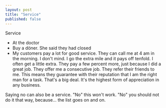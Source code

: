 ```yaml
---
layout: post
title: "Service"
published: false
---
```


Service

- At the doctor
- Buy a döner. She said they had closed
- My customers pay a lot for good service. They can call me at 4 am in
  the morning. I don't mind. I go the extra mile and it pays off
tenfold.
I often get a little extra. They pay a few percent more, just because I
did a great job. They offer me a consecutive job. They refer their
friends to me. This means they guarantee with
their reputation that I am the right man for a task. That's a big deal.
It's the highest form of appreciation in any business.

Saying no can also be a service. "No" this won't work. "No" you should
not do it that way, because... the list goes on and on.
